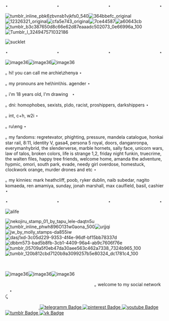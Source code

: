 ⋆ㅤㅤㅤㅤㅤㅤㅤㅤㅤㅤㅤㅤ⋆ㅤㅤㅤㅤㅤㅤㅤㅤㅤㅤㅤㅤ⋆ㅤㅤㅤㅤㅤㅤㅤㅤㅤㅤㅤㅤ⋆

![tumblr_inline_pbk6zbvnsb1vjkfs0_540](https://github.com/user-attachments/assets/13107cdd-ccaa-4289-b2ec-4cec7e03abd3)![364bbefc_original](https://github.com/user-attachments/assets/95836e68-7136-4699-85cb-db5053c25fc0)![12326321_original](https://github.com/user-attachments/assets/43c36719-5bdc-4f48-9fd3-f85addf56be9)![cfa5e743_original](https://github.com/user-attachments/assets/6a81c191-abe1-4b75-bfd5-86df5f49db52)![7ce44587](https://github.com/user-attachments/assets/ff45e309-8e39-4f9e-bd99-7d78dbd8fc61)![a60643cb](https://github.com/user-attachments/assets/890cb8c7-8bdc-4a7b-a360-7cce19a00ae3)![tumblr_b3c387650d8c66e62d87eaaadc502073_0e66996a_100](https://github.com/user-attachments/assets/43bbf603-96d6-451a-bf88-2cd870810018)
![Tumblr_l_324947571032186](https://github.com/user-attachments/assets/a7a2cb16-d7e9-40c2-9bc7-d781f2f3d4a0)



![sucklet](https://github.com/user-attachments/assets/af41b2bd-30c7-4fe0-b325-ba54ff9465b6)


⋆ㅤㅤㅤㅤㅤㅤㅤㅤㅤㅤㅤㅤ⋆ㅤㅤㅤㅤㅤㅤㅤㅤㅤㅤㅤㅤ⋆ㅤㅤㅤㅤㅤㅤㅤㅤㅤㅤㅤㅤ⋆


![image36](https://github.com/user-attachments/assets/dd6e6695-baad-40d8-b852-99f5dc677175)![image36](https://github.com/user-attachments/assets/dd6e6695-baad-40d8-b852-99f5dc677175)![image36](https://github.com/user-attachments/assets/dd6e6695-baad-40d8-b852-99f5dc677175)

｡ hi! you can call me archie\zhenya ⋆

｡  my pronouns are he\him\his. agender  ⋆ 

｡ i'm 18 years old, I'm drawingᅠ⋆
 
｡  dni: homophobes, sexists, p\do, racist, proshippers, darkshippers ⋆

｡  int, c+h, w2i ⋆

｡  ru\eng ⋆


｡  my fandoms: regretevator, phighting, pressure, mandela catalogue, honkai star rail, 8:11, identity V, gasa4, persona 5 royal, doors, danganronpa, everymanhybrid, the slenderverse, marble hornets, sally face, unicorn wars, law of talos, broken colors, life is strange 1,2, friday night funkin, truecrime, the walten files, happy tree friends, welcome home, amanda the adventure, hypmic, omori, south park, evade, needy girl overdose, homestuck, clockwork orange, murder drones and etc ⋆

｡  my kinnies: mark heathcliff, poob, ryker dublin, naib subedar, nagito komaeda, ren amamiya, sunday, jonah marshall, max caulfield, basil, cashier    ⋆

⋆ㅤㅤㅤㅤㅤㅤㅤㅤㅤㅤㅤㅤ⋆ㅤㅤㅤㅤㅤㅤㅤㅤㅤㅤㅤㅤ⋆ㅤㅤㅤㅤㅤㅤㅤㅤㅤㅤㅤㅤ⋆

![alife](https://github.com/user-attachments/assets/261066ee-6480-48f3-8855-8d02e8c03e5c)


![nekojiru_stamp_01_by_tapu_lele-daqtn5u](https://github.com/user-attachments/assets/9c927788-04ed-4179-b926-594f82d6c8eb)![tumblr_inline_phwh896O131w0aona_500](https://github.com/user-attachments/assets/739f437a-e873-4fca-b4fd-602b6c79fafc)![urjjqi](https://github.com/user-attachments/assets/7bb39eed-2a8a-41ef-b418-855f8f04cf2e)![jw_by_molly_stamps-da855iw](https://github.com/user-attachments/assets/e8163aaa-92c2-42ec-87b1-b6d114b91fb3)![dasj1xd-3c05d229-9353-4f4e-96df-bf15bb78337d](https://github.com/user-attachments/assets/9e0a11e1-6249-4598-af52-7a10495727ee)![dbbm573-bad5b8fb-3cb1-4409-96a4-ab9c7606f76e](https://github.com/user-attachments/assets/2d200248-7f50-4d73-be77-f7ea6577c588)![tumblr_05709a5f0eb47da30aee563c462a7338_7324b965_100](https://github.com/user-attachments/assets/5056a8c6-cfe9-4245-b36f-b7f3b6b3cfa0)![tumblr_120b812cbd7120b9a3099257b5e80324_dc1781c4_100](https://github.com/user-attachments/assets/fb06005f-96d5-4856-b791-3a5094918d92)


ㅤ

![image36](https://github.com/user-attachments/assets/dd6e6695-baad-40d8-b852-99f5dc677175)![image36](https://github.com/user-attachments/assets/dd6e6695-baad-40d8-b852-99f5dc677175)![image36](https://github.com/user-attachments/assets/dd6e6695-baad-40d8-b852-99f5dc677175)




ㅤㅤㅤㅤㅤㅤㅤㅤㅤㅤㅤㅤㅤㅤㅤㅤㅤㅤㅤㅤㅤㅤ｡ welcome to my social networkᅠ⋆ 
 ᅠ ᅠᅠ ᅠ ᅠᅠ ᅠ ᅠᅠ  ᅠᅠᅠ ᅠ ᅠᅠ ᅠ ᅠᅠ ᅠ ᅠᅠ   
⤹ <div id="badges">
 ᅠᅠ ᅠ ᅠᅠ ᅠ ᅠ<a href="https://t.me/archie_arrr">
    <img src="https://img.shields.io/badge/telegramm-paleturquoise?style=for-the-badge&logo=linkedin&logoColor=white" alt="telegramm Badge"/>
  </a>
<a href="https://ru.pinterest.com/archie_arrr/">
    <img src="https://img.shields.io/badge/pinterest-skyblue?style=for-the-badge&logo=pinterestr&logoColor=white" alt="pinterest Badge"/>
<a href="https://www.youtube.com/channel/UC9KsquJjvOFuPMQo-P45vgg">
    <img src="https://img.shields.io/badge/youtube-powderblue?style=for-the-badge&logo=youtube&logoColor=white" alt="youtube Badge"/>
  </a>
<a href="https://www.tumblr.com/archie-arrr/">
    <img src="https://img.shields.io/badge/tumblr-darkcyan?style=for-the-badge&logo=tumblr&logoColor=white" alt="tumblr Badge"/>
  </a>
<a href="https://vk.com/archie_arrr">
    <img src="https://img.shields.io/badge/vk-steelblue?style=for-the-badge&logo=vk&logoColor=white" alt="vk Badge"/>
  </a>
 
